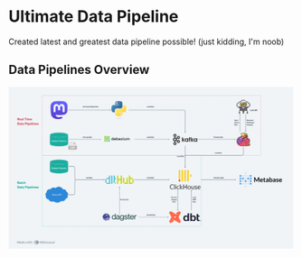 # Ultimate Data Pipeline

Created latest and greatest data pipeline possible! (just kidding, I'm noob)

## Data Pipelines Overview
![alt text](https://github.com/ajihsan/ultimate-data-pipeline/blob/main/Project%20DE%20-%20Workflow.png) 
